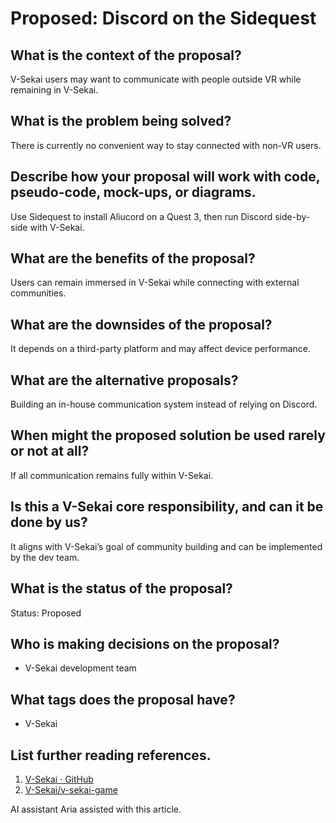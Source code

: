 # Proposed: Discord on the Sidequest

## What is the context of the proposal?

V-Sekai users may want to communicate with people outside VR while remaining in V-Sekai.

## What is the problem being solved?

There is currently no convenient way to stay connected with non-VR users.

## Describe how your proposal will work with code, pseudo-code, mock-ups, or diagrams.

Use Sidequest to install Aliucord on a Quest 3, then run Discord side-by-side with V-Sekai.

## What are the benefits of the proposal?

Users can remain immersed in V-Sekai while connecting with external communities.

## What are the downsides of the proposal?

It depends on a third-party platform and may affect device performance.

## What are the alternative proposals?

Building an in-house communication system instead of relying on Discord.

## When might the proposed solution be used rarely or not at all?

If all communication remains fully within V-Sekai.

## Is this a V-Sekai core responsibility, and can it be done by us?

It aligns with V-Sekai’s goal of community building and can be implemented by the dev team.

## What is the status of the proposal?

Status: Proposed

## Who is making decisions on the proposal?

- V-Sekai development team

## What tags does the proposal have?

- V-Sekai

## List further reading references.

1. [V-Sekai · GitHub](https://github.com/v-sekai)
2. [V-Sekai/v-sekai-game](https://github.com/v-sekai/v-sekai-game)

AI assistant Aria assisted with this article.
